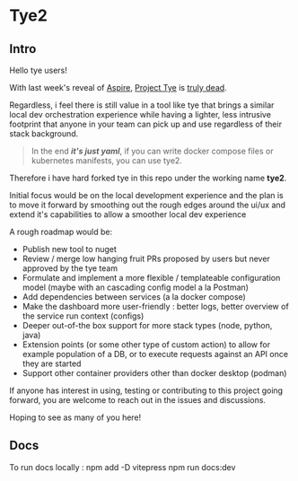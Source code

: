 # Tye2

## Intro

Hello tye users!

With last week's reveal of [Aspire](https://github.com/dotnet/aspire), [Project Tye](https://github.com/dotnet/tye) is [truly dead](https://github.com/dotnet/tye/issues/1622).

Regardless, i feel there is still value in a tool like tye that brings a similar local dev orchestration experience while having a lighter, less intrusive footprint that anyone in your team can pick up and use regardless of their stack background.

> In the end **_it's just yaml_**, if you can write docker compose files or kubernetes manifests, you can use tye2.

Therefore i have hard forked tye in this repo under the working name **tye2**.

Initial focus would be on the local development experience and the plan is to move it forward by smoothing out the rough edges around the ui/ux and extend it's capabilities to allow a smoother local dev experience

A rough roadmap would be:

- Publish new tool to nuget
- Review / merge low hanging fruit PRs proposed by users but never approved by the tye team
- Formulate and implement a more flexible / templateable configuration model (maybe with an cascading config model a la Postman)
- Add dependencies between services (a la docker compose)
- Make the dashboard more user-friendly : better logs, better overview of the service run context (configs)
- Deeper out-of-the box support for more stack types (node, python, java)
- Extension points (or some other type of custom action) to allow for example population of a DB, or to execute requests against an API once they are started
- Support other container providers other than docker desktop (podman)

If anyone has interest in using, testing or contributing to this project going forward, you are welcome to reach out in the issues and discussions.

Hoping to see as many of you here!

## Docs
To run docs locally :
npm add -D vitepress
npm run docs:dev
